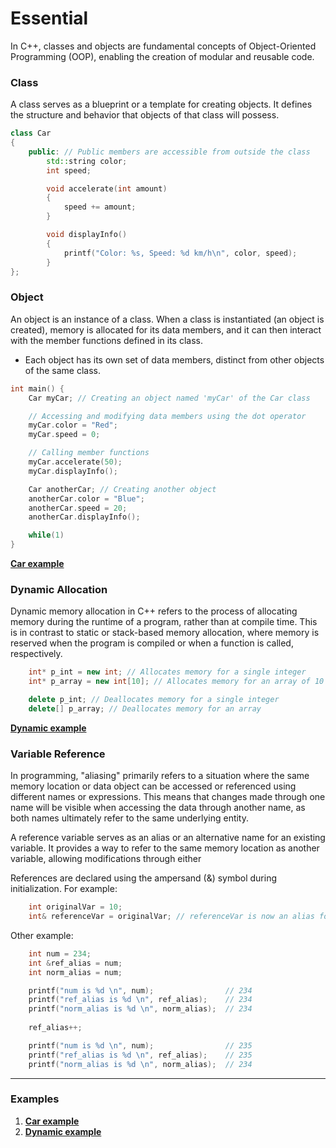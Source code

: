 # Essential

In C++, classes and objects are fundamental concepts of Object-Oriented
Programming (OOP), enabling the creation of modular and reusable code.

### Class

A class serves as a blueprint or a template for creating objects. It defines the
structure and behavior that objects of that class will possess. 

```Cpp
class Car
{
    public: // Public members are accessible from outside the class
        std::string color;
        int speed;

        void accelerate(int amount)
        {
            speed += amount;
        }

        void displayInfo()
        {
            printf("Color: %s, Speed: %d km/h\n", color, speed);
        }
};
```

### Object

An object is an instance of a class. When a class is instantiated (an object is
created), memory is allocated for its data members, and it can then interact
with the member functions defined in its class.

- Each object has its own set of data members, distinct from other objects of the
same class.

```Cpp
int main() {
    Car myCar; // Creating an object named 'myCar' of the Car class

    // Accessing and modifying data members using the dot operator
    myCar.color = "Red";
    myCar.speed = 0;

    // Calling member functions
    myCar.accelerate(50);
    myCar.displayInfo(); 

    Car anotherCar; // Creating another object
    anotherCar.color = "Blue";
    anotherCar.speed = 20;
    anotherCar.displayInfo(); 

    while(1)
}
```

**[Car example](App/Src/car.cpp)**

### Dynamic Allocation

Dynamic memory allocation in C++ refers to the process of allocating memory
during the runtime of a program, rather than at compile time. This is in
contrast to static or stack-based memory allocation, where memory is reserved
when the program is compiled or when a function is called, respectively.

```Cpp
    int* p_int = new int; // Allocates memory for a single integer
    int* p_array = new int[10]; // Allocates memory for an array of 10 integers

    delete p_int; // Deallocates memory for a single integer
    delete[] p_array; // Deallocates memory for an array
```

**[Dynamic example](App/Src/dynamic.cpp)**

### Variable Reference

In programming, "aliasing" primarily refers to a situation where the same memory
location or data object can be accessed or referenced using different names or
expressions. This means that changes made through one name will be visible when
accessing the data through another name, as both names ultimately refer to the
same underlying entity.

A reference variable serves as an alias or an alternative name for an existing
variable. It provides a way to refer to the same memory location as another
variable, allowing modifications through either

References are declared using the ampersand (&) symbol during initialization. For example:

```cpp
    int originalVar = 10;
    int& referenceVar = originalVar; // referenceVar is now an alias for originalVar
```

Other example:

```cpp
    int num = 234;
    int &ref_alias = num;
    int norm_alias = num;

	printf("num is %d \n", num);                // 234
	printf("ref_alias is %d \n", ref_alias);    // 234
	printf("norm_alias is %d \n", norm_alias);  // 234
        
    ref_alias++;

	printf("num is %d \n", num);                // 235
	printf("ref_alias is %d \n", ref_alias);    // 235
	printf("norm_alias is %d \n", norm_alias);  // 234
```


---

### Examples

1. **[Car example](App/Src/car.cpp)**
2. **[Dynamic example](App/Src/dynamic.cpp)**